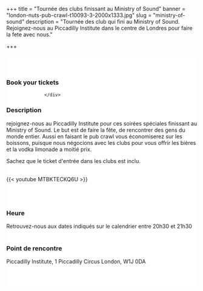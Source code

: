﻿+++
title = "Tournée des clubs finissant au Ministry of Sound"
banner = "london-nuts-pub-crawl-t10093-3-2000x1333.jpg"
slug = "ministry-of-sound"
description = "Tournée des club qui fini au Ministry of Sound. Rejoignez-nous au Piccadilly Institute dans le centre de Londres pour faire la fete avec nous."

+++

<section class="mbr-section" id="msg-box5-1w" style="background-color: rgb(255, 255, 255); padding-top: 40px; padding-bottom: 40px;">
    <div class="container">
        <div class="row">
        <div class="col-md-6 col-lg-5 col-xl-4">
<h3>Book your tickets</h3>
<script src="https://assets.ticketinghub.com/checkout.js" data-channel="4735d535-ccd4-4e42-83d0-5840257f0433" data-endpoint="https://api.ticketinghub.com" data-layout="embed" data-landing="calendar" data-event-period="7" data-events-view-mode="multi-day" data-fields="name,email,telephone" data-collect-voucher-recipient-info="1" data-color="#1b2d49" data-button-label="BOOK NOW" data-footer="ssl" data-social-sharing="0" data-subscribe="1" data-discounts="1" data-free="0" data-avs="0" data-ga-track-pageviews="1" data-ga-track-purchases="1" data-lang="fr"></script>



                  </div>
<div class="col-md-6 col-lg-7 col-xl-8"> <h3 class="mbr-section-title display-2">Description</h3>

rejoignez-nous au Piccadilly Institute pour ces soirées spéciales finissant au Ministry of Sound. Le but est de faire la fête, de rencontrer des gens du monde entier. Aussi en faisant le pub crawl vous économiserez sur les boissons, puisque nous négocions avec les clubs pour vous offrir les bières et la vodka limonade a moitié prix.<br>

Sachez que le ticket d'entrée dans les clubs est inclu.<br><br>

{{< youtube MTBKTECKQ6U >}}

<br>
<br>
<h3 class="mbr-section-title display-2">Heure</h3>
Retrouvez-nous aux dates indiqués sur le calendrier entre 20h30 et 21h30
<br>
<br>

<h3 class="mbr-section-title display-2">Point de rencontre</h3>
Piccadilly Institute, 1 Piccadilly Circus London, W1J 0DA
<br>
<br>
<script src='https://static.citymapper.com/js/embed/widget.js' data-slug='ogkm9y' data-width=600></script> </div>

</section>
